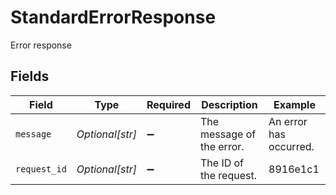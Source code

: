 # StandardErrorResponse

Error response


## Fields

| Field                     | Type                      | Required                  | Description               | Example                   |
| ------------------------- | ------------------------- | ------------------------- | ------------------------- | ------------------------- |
| `message`                 | *Optional[str]*           | :heavy_minus_sign:        | The message of the error. | An error has occurred.    |
| `request_id`              | *Optional[str]*           | :heavy_minus_sign:        | The ID of the request.    | 8916e1c1                  |